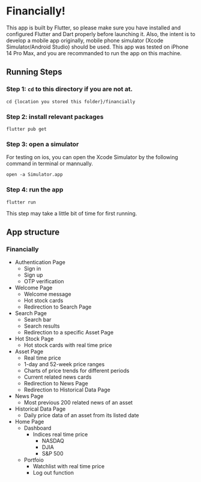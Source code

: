 # Financially!
This app is built by Flutter, so please make sure you have installed and configured Flutter and Dart properly before launching it. Also, the intent is to develop a mobile app originally, mobile phone simulator (Xcode Simulator/Android Studio) should be used. This app was tested on iPhone 14 Pro Max, and you are recommanded to run the app on this machine.

## Running Steps
### Step 1: `cd` to this directory if you are not at.
```
cd {location you stored this folder}/financially 
```
### Step 2: install relevant packages
```
flutter pub get
```
### Step 3: open a simulator
For testing on ios, you can open the Xcode Simulator by the following command in terminal or mannually.
```
open -a Simulator.app
```
### Step 4: run the app
```
flutter run
```
This step may take a little bit of time for first running.

## App structure
### Financially
- Authentication Page
  - Sign in
  - Sign up
  - OTP verification
- Welcome Page
  - Welcome message
  - Hot stock cards
  - Redirection to Search Page
- Search Page
  - Search bar
  - Search results
  - Redirection to a specific Asset Page
- Hot Stock Page
  - Hot stock cards with real time price
- Asset Page
  - Real time price
  - 1-day and 52-week price ranges
  - Charts of price trends for different periods
  - Current related news cards
  - Redirection to News Page
  - Redirection to Historical Data Page
- News Page
  - Most previous 200 related news of an asset
- Historical Data Page
  - Daily price data of an asset from its listed date
- Home Page
  - Dashboard
    - Indices real time price
      - NASDAQ
      - DJIA
      - S&P 500
  - Portfoio
    - Watchlist with real time price
    - Log out function
